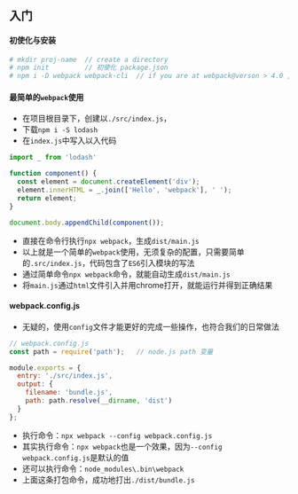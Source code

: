 ## 入门

#### 初使化与安装

```bash
# mkdir proj-name  // create a directory    
# npm init         // 初使化 package.json 
# npm i -D webpack webpack-cli  // if you are at webpack@verson > 4.0 ,you should install webpack-cli
```

#### 最简单的`webpack`使用

* 在项目根目录下，创建以`./src/index.js`，
* 下载`npm i -S lodash`
* 在`index.js`中写入以入代码

```js
import _ from 'lodash'

function component() {
  const element = document.createElement('div');
  element.innerHTML = _.join(['Hello', 'webpack'], ' ');
  return element;
}

document.body.appendChild(component());
```

* 直接在命令行执行`npx webpack`，生成`dist/main.js`
* 以上就是一个简单的`webpack`使用，无须复杂的配置，只需要简单的`.src/index.js`，代码包含了`ES6`引入模块的写法
* 通过简单命令`npx webpack`命令，就能自动生成`dist/main.js`
* 将`main.js`通过`html`文件引入并用chrome打开，就能运行并得到正确结果

#### webpack.config.js

* 无疑的，使用`config`文件才能更好的完成一些操作，也符合我们的日常做法

```js
// webpack.config.js
const path = require('path');   // node.js path 变量

module.exports = {
  entry: './src/index.js',
  output: {
    filename: 'bundle.js',
    path: path.resolve(__dirname, 'dist')
  }
};
```

* 执行命令：`npx webpack --config webpack.config.js`
* 其实执行命令：`npx webpack`也是一个效果，因为`--config webpack.config.js`是默认的值
* 还可以执行命令：`node_modules\.bin\webpack`
* 上面这条打包命令，成功地打出`./dist/bundle.js`



